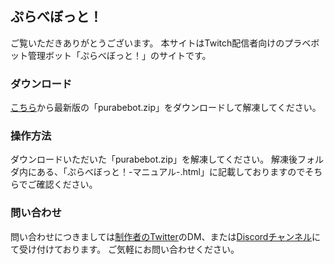 ## ぷらべぼっと！

ご覧いただきありがとうございます。
本サイトはTwitch配信者向けのプラベボット管理ボット「ぷらべぼっと！」のサイトです。

### ダウンロード

[こちら](https://github.com/johngori/purabebot/releases)から最新版の「purabebot.zip」をダウンロードして解凍してください。

### 操作方法
ダウンロードいただいた「purabebot.zip」を解凍してください。
解凍後フォルダ内にある、「ぷらべぼっと！-マニュアル-.html」に記載しておりますのでそちらでご確認ください。

### 問い合わせ
問い合わせにつきましては[制作者のTwitter](https://twitter.com/johngori4)のDM、または[Discordチャンネル](https://discord.gg/vjHZcUDFcY)にて受け付けております。
ご気軽にお問い合わせください。


